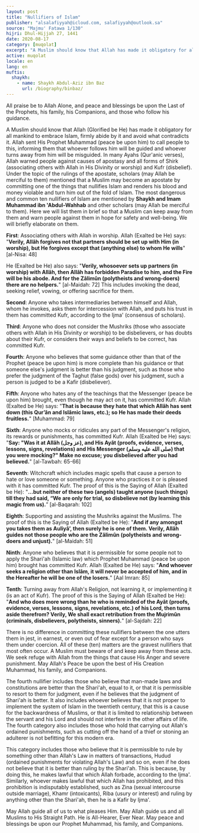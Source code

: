 ```yaml
---
layout: post
title: "Nullifiers of Islam"
publisher: "alsalafiyyah@icloud.com, salafiyyah@outlook.sa"
source: "Majmu' Fatawa 1/130"
hijri: Dhul-Hijjah 27, 1441
date: 2020-08-17
category: [muqolat]
excerpt: "A Muslim should know that Allah has made it obligatory for all mankind to embrace Islam, firmly abide by it and avoid what contradicts it."
active: muqolat
locale: en
lang: en
muftis:
  shaykh: 
    - name: Shaykh Abdul-Aziz ibn Baz
      url: /biography/binbaz/
---
```


All praise be to Allah Alone, and peace and blessings be upon the Last of the Prophets, his family, his Companions, and those who follow his guidance.

A Muslim should know that Allah (Glorified be He) has made it obligatory for all mankind to embrace Islam, firmly abide by it and avoid what contradicts it. Allah sent His Prophet Muhammad (peace be upon him) to call people to this, informing them that whoever follows him will be guided and whoever turns away from him will be misguided. In many Ayahs (Qur'anic verses), Allah warned people against causes of apostasy and all forms of Shirk (associating others with Allah in His Divinity or worship) and Kufr (disbelief). Under the topic of the rulings of the apostate, scholars (may Allah be merciful to them) mentioned that a Muslim may become an apostate by committing one of the things that nullifies Islam and renders his blood and money violable and turn him out of the fold of Islam. The most dangerous and common ten nullifiers of Islam are mentioned by **Shaykh and Imam Muhammad ibn 'Abdul-Wahhab** and other scholars (may Allah be merciful to them). Here we will list them in brief so that a Muslim can keep away from them and warn people against them in hope for safety and well-being. We will briefly elaborate on them.

**First**: Associating others with Allah in worship. Allah (Exalted be He) says: "**Verily, Allâh forgives not that partners should be set up with Him (in worship), but He forgives except that (anything else) to whom He wills**" [al-Nisa: 48]

He (Exalted be He) also says: "**Verily, whosoever sets up partners (in worship) with Allâh, then Allâh has forbidden Paradise to him, and the Fire will be his abode. And for the Zâlimûn (polytheists and wrong-doers) there are no helpers.**" [al-Maidah: 72] This includes invoking the dead, seeking relief, vowing, or offering sacrifice for them.

**Second**: Anyone who takes intermediaries between himself and Allah, whom he invokes, asks them for intercession with Allah, and puts his trust in them has committed Kufr, according to the Ijma' (consensus of scholars).

**Third**: Anyone who does not consider the Mushriks (those who associate others with Allah in His Divinity or worship) to be disbelievers, or has doubts about their Kufr, or considers their ways and beliefs to be correct, has committed Kufr.

**Fourth**: Anyone who believes that some guidance other than that of the Prophet (peace be upon him) is more complete than his guidance or that someone else's judgment is better than his judgment, such as those who prefer the judgment of the Taghut (false gods) over his judgment, such a person is judged to be a Kafir (disbeliever).

**Fifth**: Anyone who hates any of the teachings that the Messenger (peace be upon him) brought, even though he may act on it, has committed Kufr. Allah (Exalted be He) says: "**That is because they hate that which Allâh has sent down (this Qur’ân and Islâmic laws, etc.); so He has made their deeds fruitless.**" [Muhammad: 79]

**Sixth**: Anyone who mocks or ridicules any part of the Messenger's religion, its rewards or punishments, has committed Kufr. Allah (Exalted be He) says: "**Say: "Was it at Allâh (عز وجل), and His Ayât (proofs, evidence, verses, lessons, signs, revelations) and His Messenger (صلى الله عليه وسلم) that you were mocking?" Make no excuse; you disbelieved after you had believed.**" [al-Tawbah: 65-66]

**Seventh**: Witchcraft which includes magic spells that cause a person to hate or love someone or something. Anyone who practices it or is pleased with it has committed Kufr. The proof of this is the Saying of Allah (Exalted be He): "**...but neither of these two (angels) taught anyone (such things) till they had said, “We are only for trial, so disbelieve not (by learning this magic from us).**” [al-Baqarah: 102]

**Eighth**: Supporting and assisting the Mushriks against the Muslims. The proof of this is the Saying of Allah (Exalted be He): "**And if any amongst you takes them as Auliyâ’, then surely he is one of them. Verily, Allâh guides not those people who are the Zâlimûn (polytheists and wrong-doers and unjust).**" [al-Maidah: 51]

**Ninth**: Anyone who believes that it is permissible for some people not to apply the Shari'ah (Islamic law) which Prophet Muhammad (peace be upon him) brought has committed Kufr. Allah (Exalted be He) says: "**And whoever seeks a religion other than Islâm, it will never be accepted of him, and in the Hereafter he will be one of the losers.**" [Aal Imran: 85]

**Tenth**: Turning away from Allah's Religion, not learning it, or implementing it (is an act of Kufr). The proof of this is the Saying of Allah (Exalted be He): "**And who does more wrong than he who is reminded of the Ayât (proofs, evidence, verses, lessons, signs, revelations, etc.) of his Lord, then turns aside therefrom? Verily, We shall exact retribution from the Mujrimûn (criminals, disbelievers, polytheists, sinners).**" [al-Sajdah: 22]

There is no difference in committing these nullifiers between the one utters them in jest, in earnest, or even out of fear except for a person who says them under coercion. All of these (ten) matters are the gravest nullifiers that most often occur. A Muslim must beware of and keep away from these acts. We seek refuge with Allah from the things that cause His Anger and severe punishment. May Allah's Peace be upon the best of His Creation Muhammad, his family, and Companions.

The fourth nullifier includes those who believe that man-made laws and constitutions are better than the Shari'ah, equal to it, or that it is permissible to resort to them for judgment, even if he believes that the judgment of Shari'ah is better. It also includes whoever believes that it is not proper to implement the system of Islam in the twentieth century, that this is a cause for the backwardness of Muslims, or that it is limited to relationship between the servant and his Lord and should not interfere in the other affairs of life. The fourth category also includes those who hold that carrying out Allah's ordained punishments, such as cutting off the hand of a thief or stoning an adulterer is not befitting for this modern era. 

This category includes those who believe that it is permissible to rule by something other than Allah's Law in matters of transactions, Hudud (ordained punishments for violating Allah's Law) and so on, even if he does not believe that it is better than ruling by the Shari'ah. This is because, by doing this, he makes lawful that which Allah forbade, according to the Ijma'. Similarly, whoever makes lawful that which Allah has prohibited, and this prohibition is indisputably established, such as Zina (sexual intercourse outside marriage), Khamr (intoxicants), Riba (usury or interest) and ruling by anything other than the Shari'ah, then he is a Kafir by Ijma'.

May Allah guide all of us to what pleases Him. May Allah guide us and all Muslims to His Straight Path. He is All-Hearer, Ever Near. May peace and blessings be upon our Prophet Muhammad, his family, and Companions.
